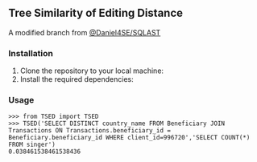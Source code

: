 ## Tree Similarity of Editing Distance 
A modified branch from [@Daniel4SE/SQLAST](https://github.com/Daniel4SE/SQLAST)

### Installation

1. Clone the repository to your local machine:
2. Install the required dependencies:

### Usage

```
>>> from TSED import TSED
>>> TSED('SELECT DISTINCT country_name FROM Beneficiary JOIN Transactions ON Transactions.beneficiary_id = Beneficiary.beneficiary_id WHERE client_id=996720','SELECT COUNT(*) FROM singer')
0.038461538461538436
```
